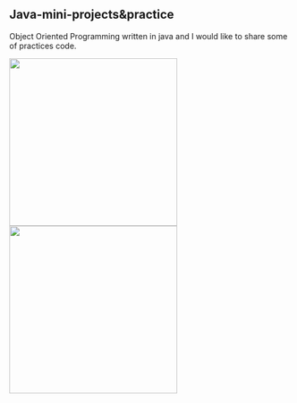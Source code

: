 ## Java-mini-projects&practice
Object Oriented Programming written in java and I would like to share some of practices code.


<img src=https://user-images.githubusercontent.com/20365333/127318808-ec8e206e-a608-45a3-bd58-3e209f8f32e7.png width="300" >
<img src=https://user-images.githubusercontent.com/20365333/127318887-5ddccd73-362b-4fc0-940b-30d21f7da6fb.jpg width="300">



